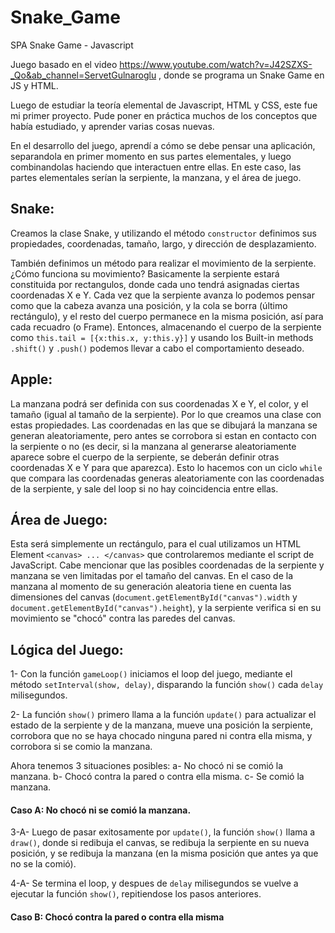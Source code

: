 # Snake_Game
SPA Snake Game - Javascript

Juego basado en el video https://www.youtube.com/watch?v=J42SZXS-_Qo&ab_channel=ServetGulnaroglu , donde se programa un Snake Game en JS y HTML.

Luego de estudiar la teoría elemental de Javascript, HTML y CSS, este fue mi primer proyecto. Pude poner en práctica muchos de los conceptos que había estudiado, y aprender varias cosas nuevas.

En el desarrollo del juego, aprendí a cómo se debe pensar una aplicación, separandola en primer momento en sus partes elementales, y luego combinandolas haciendo que interactuen entre ellas. En este caso, las partes elementales serían la serpiente, la manzana, y el área de juego.

## Snake:

Creamos la clase Snake, y utilizando el método ```constructor``` definimos sus propiedades, coordenadas, tamaño, largo, y dirección de desplazamiento.

También definimos un método para realizar el movimiento de la serpiente. ¿Cómo funciona su movimiento? Basicamente la serpiente estará constituida por rectangulos, donde cada uno tendrá asignadas ciertas coordenadas X e Y. Cada vez que la serpiente avanza lo podemos pensar como que la cabeza avanza una posición, y la cola se borra (último rectángulo), y el resto del cuerpo permanece en la misma posición, así para cada recuadro (o Frame). Entonces, almacenando el cuerpo de la serpiente como ```this.tail = [{x:this.x, y:this.y}]``` y usando los Built-in methods ```.shift()``` y ```.push()``` podemos llevar a cabo el comportamiento deseado.

## Apple:

La manzana podrá ser definida con sus coordenadas X e Y, el color, y el tamaño (igual al tamaño de la serpiente). Por lo que creamos una clase con estas propiedades.
Las coordenadas en las que se dibujará la manzana se generan aleatoriamente, pero antes se corrobora si estan en contacto con la serpiente o no (es decir, si la manzana al generarse aleatoriamente aparece sobre el cuerpo de la serpiente, se deberán definir otras coordenadas X e Y para que aparezca). Esto lo hacemos con un ciclo ```while``` que compara las coordenadas generas aleatoriamente con las coordenadas de la serpiente, y sale del loop si no hay coincidencia entre ellas.

## Área de Juego:

Esta será simplemente un rectángulo, para el cual utilizamos un HTML Element ```<canvas> ... </canvas>``` que controlaremos mediante el script de JavaScript. Cabe mencionar que las posibles coordenadas de la serpiente y manzana se ven limitadas por el tamaño del canvas. En el caso de la manzana al momento de su generación aleatoria tiene en cuenta las dimensiones del canvas (```document.getElementById("canvas").width``` y ```document.getElementById("canvas").height```), y la serpiente verifica si en su movimiento se "chocó" contra las paredes del canvas.

## Lógica del Juego:

1- Con la función ```gameLoop()``` iniciamos el loop del juego, mediante el método ```setInterval(show, delay)```, disparando la función ```show()``` cada ```delay``` milisegundos.

2- La función ```show()``` primero llama a la función ```update()``` para actualizar el estado de la serpiente y de la manzana, mueve una posición la serpiente, corrobora que no se haya chocado ninguna pared ni contra ella misma, y corrobora si se comio la manzana.

Ahora tenemos 3 situaciones posibles: a- No chocó ni se comió la manzana. b- Chocó contra la pared o contra ella misma. c- Se comió la manzana.

#### Caso A: No chocó ni se comió la manzana.

3-A- Luego de pasar exitosamente por ```update()```, la función ```show()``` llama a ```draw()```, donde si redibuja el canvas, se redibuja la serpiente en su nueva posición, y se redibuja la manzana (en la misma posición que antes ya que no se la comió).

4-A- Se termina el loop, y despues de ```delay``` milisegundos se vuelve a ejecutar la función ```show()```, repitiendose los pasos anteriores.

#### Caso B: Chocó contra la pared o contra ella misma








```
